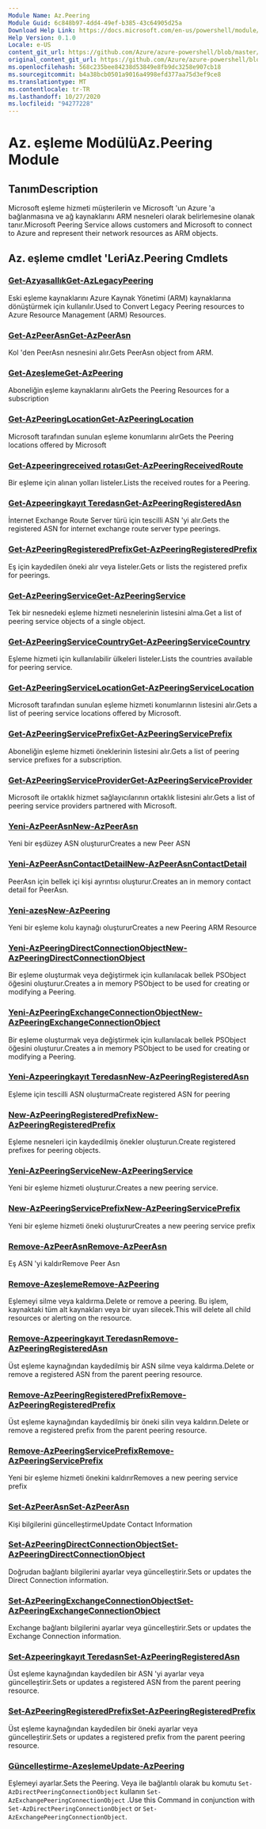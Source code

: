 ```yaml
---
Module Name: Az.Peering
Module Guid: 6c848b97-4dd4-49ef-b385-43c64905d25a
Download Help Link: https://docs.microsoft.com/en-us/powershell/module/az.peering.md
Help Version: 0.1.0
Locale: e-US
content_git_url: https://github.com/Azure/azure-powershell/blob/master/src/Peering/Peering/help/Az.Peering.md
original_content_git_url: https://github.com/Azure/azure-powershell/blob/master/src/Peering/Peering/help/Az.Peering.md
ms.openlocfilehash: 568c235bee84238d53849e8fb9dc3258e907cb18
ms.sourcegitcommit: b4a38bcb0501a9016a4998efd377aa75d3ef9ce8
ms.translationtype: MT
ms.contentlocale: tr-TR
ms.lasthandoff: 10/27/2020
ms.locfileid: "94277228"
---
```

# <span data-ttu-id="1d567-101">Az. eşleme Modülü</span><span class="sxs-lookup"><span data-stu-id="1d567-101">Az.Peering Module</span></span>
## <span data-ttu-id="1d567-102">Tanım</span><span class="sxs-lookup"><span data-stu-id="1d567-102">Description</span></span>
<span data-ttu-id="1d567-103">Microsoft eşleme hizmeti müşterilerin ve Microsoft 'un Azure 'a bağlanmasına ve ağ kaynaklarını ARM nesneleri olarak belirlemesine olanak tanır.</span><span class="sxs-lookup"><span data-stu-id="1d567-103">Microsoft Peering Service allows customers and Microsoft to connect to Azure and represent their network resources as ARM objects.</span></span>

## <span data-ttu-id="1d567-104">Az. eşleme cmdlet 'Leri</span><span class="sxs-lookup"><span data-stu-id="1d567-104">Az.Peering Cmdlets</span></span>
### [<span data-ttu-id="1d567-105">Get-Azyasallık</span><span class="sxs-lookup"><span data-stu-id="1d567-105">Get-AzLegacyPeering</span></span>](Get-AzLegacyPeering.md)
<span data-ttu-id="1d567-106">Eski eşleme kaynaklarını Azure Kaynak Yönetimi (ARM) kaynaklarına dönüştürmek için kullanılır.</span><span class="sxs-lookup"><span data-stu-id="1d567-106">Used to Convert Legacy Peering resources to Azure Resource Management (ARM) Resources.</span></span> 

### [<span data-ttu-id="1d567-107">Get-AzPeerAsn</span><span class="sxs-lookup"><span data-stu-id="1d567-107">Get-AzPeerAsn</span></span>](Get-AzPeerAsn.md)
<span data-ttu-id="1d567-108">Kol 'den PeerAsn nesnesini alır.</span><span class="sxs-lookup"><span data-stu-id="1d567-108">Gets PeerAsn object from ARM.</span></span>

### [<span data-ttu-id="1d567-109">Get-Azeşleme</span><span class="sxs-lookup"><span data-stu-id="1d567-109">Get-AzPeering</span></span>](Get-AzPeering.md)
<span data-ttu-id="1d567-110">Aboneliğin eşleme kaynaklarını alır</span><span class="sxs-lookup"><span data-stu-id="1d567-110">Gets the Peering Resources for a subscription</span></span>

### [<span data-ttu-id="1d567-111">Get-AzPeeringLocation</span><span class="sxs-lookup"><span data-stu-id="1d567-111">Get-AzPeeringLocation</span></span>](Get-AzPeeringLocation.md)
<span data-ttu-id="1d567-112">Microsoft tarafından sunulan eşleme konumlarını alır</span><span class="sxs-lookup"><span data-stu-id="1d567-112">Gets the Peering locations offered by Microsoft</span></span>

### [<span data-ttu-id="1d567-113">Get-Azpeeringreceived rotası</span><span class="sxs-lookup"><span data-stu-id="1d567-113">Get-AzPeeringReceivedRoute</span></span>](Get-AzPeeringReceivedRoute.md)
<span data-ttu-id="1d567-114">Bir eşleme için alınan yolları listeler.</span><span class="sxs-lookup"><span data-stu-id="1d567-114">Lists the received routes for a Peering.</span></span>

### [<span data-ttu-id="1d567-115">Get-Azpeeringkayıt Teredasn</span><span class="sxs-lookup"><span data-stu-id="1d567-115">Get-AzPeeringRegisteredAsn</span></span>](Get-AzPeeringRegisteredAsn.md)
<span data-ttu-id="1d567-116">İnternet Exchange Route Server türü için tescilli ASN 'yi alır.</span><span class="sxs-lookup"><span data-stu-id="1d567-116">Gets the registered ASN for internet exchange route server type peerings.</span></span>

### [<span data-ttu-id="1d567-117">Get-AzPeeringRegisteredPrefix</span><span class="sxs-lookup"><span data-stu-id="1d567-117">Get-AzPeeringRegisteredPrefix</span></span>](Get-AzPeeringRegisteredPrefix.md)
<span data-ttu-id="1d567-118">Eş için kaydedilen öneki alır veya listeler.</span><span class="sxs-lookup"><span data-stu-id="1d567-118">Gets or lists the registered prefix for peerings.</span></span>

### [<span data-ttu-id="1d567-119">Get-AzPeeringService</span><span class="sxs-lookup"><span data-stu-id="1d567-119">Get-AzPeeringService</span></span>](Get-AzPeeringService.md)
<span data-ttu-id="1d567-120">Tek bir nesnedeki eşleme hizmeti nesnelerinin listesini alma.</span><span class="sxs-lookup"><span data-stu-id="1d567-120">Get a list of peering service objects of a single object.</span></span>

### [<span data-ttu-id="1d567-121">Get-AzPeeringServiceCountry</span><span class="sxs-lookup"><span data-stu-id="1d567-121">Get-AzPeeringServiceCountry</span></span>](Get-AzPeeringServiceCountry.md)
<span data-ttu-id="1d567-122">Eşleme hizmeti için kullanılabilir ülkeleri listeler.</span><span class="sxs-lookup"><span data-stu-id="1d567-122">Lists the countries available for peering service.</span></span>

### [<span data-ttu-id="1d567-123">Get-AzPeeringServiceLocation</span><span class="sxs-lookup"><span data-stu-id="1d567-123">Get-AzPeeringServiceLocation</span></span>](Get-AzPeeringServiceLocation.md)
<span data-ttu-id="1d567-124">Microsoft tarafından sunulan eşleme hizmeti konumlarının listesini alır.</span><span class="sxs-lookup"><span data-stu-id="1d567-124">Gets a list of peering service locations offered by Microsoft.</span></span>

### [<span data-ttu-id="1d567-125">Get-AzPeeringServicePrefix</span><span class="sxs-lookup"><span data-stu-id="1d567-125">Get-AzPeeringServicePrefix</span></span>](Get-AzPeeringServicePrefix.md)
<span data-ttu-id="1d567-126">Aboneliğin eşleme hizmeti öneklerinin listesini alır.</span><span class="sxs-lookup"><span data-stu-id="1d567-126">Gets a list of peering service prefixes for a subscription.</span></span>

### [<span data-ttu-id="1d567-127">Get-AzPeeringServiceProvider</span><span class="sxs-lookup"><span data-stu-id="1d567-127">Get-AzPeeringServiceProvider</span></span>](Get-AzPeeringServiceProvider.md)
<span data-ttu-id="1d567-128">Microsoft ile ortaklık hizmet sağlayıcılarının ortaklık listesini alır.</span><span class="sxs-lookup"><span data-stu-id="1d567-128">Gets a list of peering service providers partnered with Microsoft.</span></span>

### [<span data-ttu-id="1d567-129">Yeni-AzPeerAsn</span><span class="sxs-lookup"><span data-stu-id="1d567-129">New-AzPeerAsn</span></span>](New-AzPeerAsn.md)
<span data-ttu-id="1d567-130">Yeni bir eşdüzey ASN oluşturur</span><span class="sxs-lookup"><span data-stu-id="1d567-130">Creates a new Peer ASN</span></span> 

### [<span data-ttu-id="1d567-131">Yeni-AzPeerAsnContactDetail</span><span class="sxs-lookup"><span data-stu-id="1d567-131">New-AzPeerAsnContactDetail</span></span>](New-AzPeerAsnContactDetail.md)
<span data-ttu-id="1d567-132">PeerAsn için bellek içi kişi ayrıntısı oluşturur.</span><span class="sxs-lookup"><span data-stu-id="1d567-132">Creates an in memory contact detail for PeerAsn.</span></span> 

### [<span data-ttu-id="1d567-133">Yeni-azeş</span><span class="sxs-lookup"><span data-stu-id="1d567-133">New-AzPeering</span></span>](New-AzPeering.md)
<span data-ttu-id="1d567-134">Yeni bir eşleme kolu kaynağı oluşturur</span><span class="sxs-lookup"><span data-stu-id="1d567-134">Creates a new Peering ARM Resource</span></span>

### [<span data-ttu-id="1d567-135">Yeni-AzPeeringDirectConnectionObject</span><span class="sxs-lookup"><span data-stu-id="1d567-135">New-AzPeeringDirectConnectionObject</span></span>](New-AzPeeringDirectConnectionObject.md)
<span data-ttu-id="1d567-136">Bir eşleme oluşturmak veya değiştirmek için kullanılacak bellek PSObject öğesini oluşturur.</span><span class="sxs-lookup"><span data-stu-id="1d567-136">Creates a in memory PSObject to be used for creating or modifying a Peering.</span></span>

### [<span data-ttu-id="1d567-137">Yeni-AzPeeringExchangeConnectionObject</span><span class="sxs-lookup"><span data-stu-id="1d567-137">New-AzPeeringExchangeConnectionObject</span></span>](New-AzPeeringExchangeConnectionObject.md)
<span data-ttu-id="1d567-138">Bir eşleme oluşturmak veya değiştirmek için kullanılacak bellek PSObject öğesini oluşturur.</span><span class="sxs-lookup"><span data-stu-id="1d567-138">Creates a in memory PSObject to be used for creating or modifying a Peering.</span></span>

### [<span data-ttu-id="1d567-139">Yeni-Azpeeringkayıt Teredasn</span><span class="sxs-lookup"><span data-stu-id="1d567-139">New-AzPeeringRegisteredAsn</span></span>](New-AzPeeringRegisteredAsn.md)
<span data-ttu-id="1d567-140">Eşleme için tescilli ASN oluşturma</span><span class="sxs-lookup"><span data-stu-id="1d567-140">Create registered ASN for peering</span></span>

### [<span data-ttu-id="1d567-141">New-AzPeeringRegisteredPrefix</span><span class="sxs-lookup"><span data-stu-id="1d567-141">New-AzPeeringRegisteredPrefix</span></span>](New-AzPeeringRegisteredPrefix.md)
<span data-ttu-id="1d567-142">Eşleme nesneleri için kaydedilmiş önekler oluşturun.</span><span class="sxs-lookup"><span data-stu-id="1d567-142">Create registered prefixes for peering objects.</span></span>

### [<span data-ttu-id="1d567-143">Yeni-AzPeeringService</span><span class="sxs-lookup"><span data-stu-id="1d567-143">New-AzPeeringService</span></span>](New-AzPeeringService.md)
<span data-ttu-id="1d567-144">Yeni bir eşleme hizmeti oluşturur.</span><span class="sxs-lookup"><span data-stu-id="1d567-144">Creates a new peering service.</span></span>

### [<span data-ttu-id="1d567-145">New-AzPeeringServicePrefix</span><span class="sxs-lookup"><span data-stu-id="1d567-145">New-AzPeeringServicePrefix</span></span>](New-AzPeeringServicePrefix.md)
<span data-ttu-id="1d567-146">Yeni bir eşleme hizmeti öneki oluşturur</span><span class="sxs-lookup"><span data-stu-id="1d567-146">Creates a new peering service prefix</span></span>

### [<span data-ttu-id="1d567-147">Remove-AzPeerAsn</span><span class="sxs-lookup"><span data-stu-id="1d567-147">Remove-AzPeerAsn</span></span>](Remove-AzPeerAsn.md)
<span data-ttu-id="1d567-148">Eş ASN 'yi kaldır</span><span class="sxs-lookup"><span data-stu-id="1d567-148">Remove Peer Asn</span></span>

### [<span data-ttu-id="1d567-149">Remove-Azeşleme</span><span class="sxs-lookup"><span data-stu-id="1d567-149">Remove-AzPeering</span></span>](Remove-AzPeering.md)
<span data-ttu-id="1d567-150">Eşlemeyi silme veya kaldırma.</span><span class="sxs-lookup"><span data-stu-id="1d567-150">Delete or remove a peering.</span></span> <span data-ttu-id="1d567-151">Bu işlem, kaynaktaki tüm alt kaynakları veya bir uyarı silecek.</span><span class="sxs-lookup"><span data-stu-id="1d567-151">This will delete all child resources or alerting on the resource.</span></span>

### [<span data-ttu-id="1d567-152">Remove-Azpeeringkayıt Teredasn</span><span class="sxs-lookup"><span data-stu-id="1d567-152">Remove-AzPeeringRegisteredAsn</span></span>](Remove-AzPeeringRegisteredAsn.md)
<span data-ttu-id="1d567-153">Üst eşleme kaynağından kaydedilmiş bir ASN silme veya kaldırma.</span><span class="sxs-lookup"><span data-stu-id="1d567-153">Delete or remove a registered ASN from the parent peering resource.</span></span>

### [<span data-ttu-id="1d567-154">Remove-AzPeeringRegisteredPrefix</span><span class="sxs-lookup"><span data-stu-id="1d567-154">Remove-AzPeeringRegisteredPrefix</span></span>](Remove-AzPeeringRegisteredPrefix.md)
<span data-ttu-id="1d567-155">Üst eşleme kaynağından kaydedilmiş bir öneki silin veya kaldırın.</span><span class="sxs-lookup"><span data-stu-id="1d567-155">Delete or remove a registered prefix from the parent peering resource.</span></span>

### [<span data-ttu-id="1d567-156">Remove-AzPeeringServicePrefix</span><span class="sxs-lookup"><span data-stu-id="1d567-156">Remove-AzPeeringServicePrefix</span></span>](Remove-AzPeeringServicePrefix.md)
<span data-ttu-id="1d567-157">Yeni bir eşleme hizmeti önekini kaldırır</span><span class="sxs-lookup"><span data-stu-id="1d567-157">Removes a new peering service prefix</span></span>

### [<span data-ttu-id="1d567-158">Set-AzPeerAsn</span><span class="sxs-lookup"><span data-stu-id="1d567-158">Set-AzPeerAsn</span></span>](Set-AzPeerAsn.md)
<span data-ttu-id="1d567-159">Kişi bilgilerini güncelleştirme</span><span class="sxs-lookup"><span data-stu-id="1d567-159">Update Contact Information</span></span>

### [<span data-ttu-id="1d567-160">Set-AzPeeringDirectConnectionObject</span><span class="sxs-lookup"><span data-stu-id="1d567-160">Set-AzPeeringDirectConnectionObject</span></span>](Set-AzPeeringDirectConnectionObject.md)
<span data-ttu-id="1d567-161">Doğrudan bağlantı bilgilerini ayarlar veya güncelleştirir.</span><span class="sxs-lookup"><span data-stu-id="1d567-161">Sets or updates the Direct Connection information.</span></span> 

### [<span data-ttu-id="1d567-162">Set-AzPeeringExchangeConnectionObject</span><span class="sxs-lookup"><span data-stu-id="1d567-162">Set-AzPeeringExchangeConnectionObject</span></span>](Set-AzPeeringExchangeConnectionObject.md)
<span data-ttu-id="1d567-163">Exchange bağlantı bilgilerini ayarlar veya güncelleştirir.</span><span class="sxs-lookup"><span data-stu-id="1d567-163">Sets or updates the Exchange Connection information.</span></span> 

### [<span data-ttu-id="1d567-164">Set-Azpeeringkayıt Teredasn</span><span class="sxs-lookup"><span data-stu-id="1d567-164">Set-AzPeeringRegisteredAsn</span></span>](Set-AzPeeringRegisteredAsn.md)
<span data-ttu-id="1d567-165">Üst eşleme kaynağından kaydedilen bir ASN 'yi ayarlar veya güncelleştirir.</span><span class="sxs-lookup"><span data-stu-id="1d567-165">Sets or updates a registered ASN from the parent peering resource.</span></span>

### [<span data-ttu-id="1d567-166">Set-AzPeeringRegisteredPrefix</span><span class="sxs-lookup"><span data-stu-id="1d567-166">Set-AzPeeringRegisteredPrefix</span></span>](Set-AzPeeringRegisteredPrefix.md)
<span data-ttu-id="1d567-167">Üst eşleme kaynağından kaydedilen bir öneki ayarlar veya güncelleştirir.</span><span class="sxs-lookup"><span data-stu-id="1d567-167">Sets or updates a registered prefix from the parent peering resource.</span></span>

### [<span data-ttu-id="1d567-168">Güncelleştirme-Azeşleme</span><span class="sxs-lookup"><span data-stu-id="1d567-168">Update-AzPeering</span></span>](Update-AzPeering.md)
<span data-ttu-id="1d567-169">Eşlemeyi ayarlar.</span><span class="sxs-lookup"><span data-stu-id="1d567-169">Sets the Peering.</span></span> <span data-ttu-id="1d567-170">Veya ile bağlantılı olarak bu komutu `Set-AzDirectPeeringConnectionObject` kullanın `Set-AzExchangePeeringConnectionObject` .</span><span class="sxs-lookup"><span data-stu-id="1d567-170">Use this Command in conjunction with `Set-AzDirectPeeringConnectionObject` or `Set-AzExchangePeeringConnectionObject`.</span></span>

